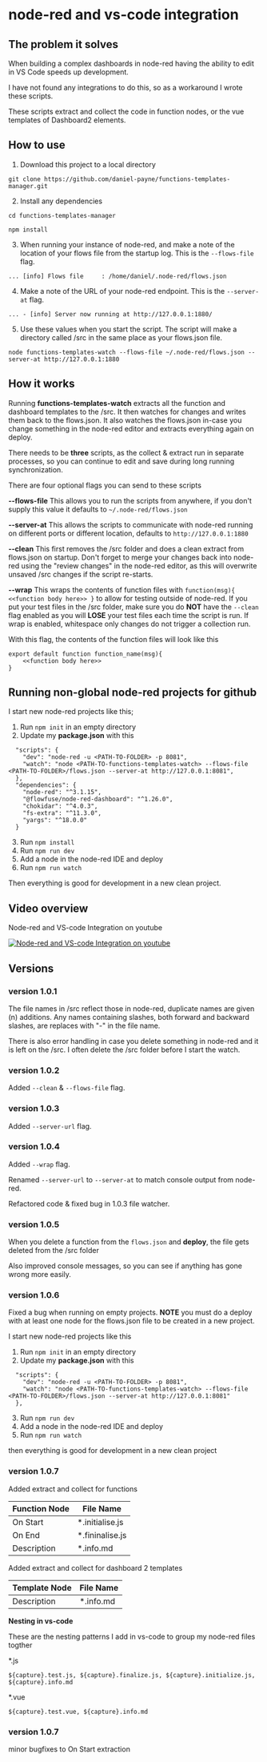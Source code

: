 # node-red and vs-code integration

## The problem it solves

When building a complex dashboards in node-red having the ability to edit in VS Code speeds up development. 

I have not found any integrations to do this, so as a workaround I wrote these scripts. 

These scripts extract and collect the code in function nodes, or the vue templates of Dashboard2 elements.

## How to use

1. Download this project to a local directory

```
git clone https://github.com/daniel-payne/functions-templates-manager.git
```

2. Install any dependencies

```
cd functions-templates-manager
```
```
npm install
```

3. When running your instance of node-red, and make a note of the location of your flows file from the startup log. This is the ```--flows-file``` flag.

```
... [info] Flows file     : /home/daniel/.node-red/flows.json
```

4. Make a note of the URL of your node-red endpoint. This is the ```--server-at``` flag.

```
... - [info] Server now running at http://127.0.0.1:1880/
```

5. Use these values when you start the script. The script will make a directory called /src in the same place as your flows.json file.   

```
node functions-templates-watch --flows-file ~/.node-red/flows.json --server-at http://127.0.0.1:1880

```

## How it works

Running **functions-templates-watch** extracts all the function and dashboard templates to the /src. 
It then watches for changes and writes them back to the flows.json. 
It also watches the flows.json in-case you change something in the node-red editor and extracts everything again on deploy.


There needs to be **three** scripts, as the collect & extract run in separate processes, so you can continue to edit and save during long running synchronization.

There are four optional flags you can send to these scripts

**--flows-file** This allows you to run the scripts from anywhere, if you don't supply this value it defaults to ```~/.node-red/flows.json```

**--server-at** This allows the scripts to communicate with node-red running on different ports or different location, defaults to ```http://127.0.0.1:1880```

**--clean** This first removes the /src folder and does a clean extract from flows.json on startup. Don't forget to merge your changes back into node-red using the "review changes" in the node-red editor, as this will overwrite unsaved /src changes if the script re-starts.

**--wrap** This wraps the contents of function files with ```function(msg){ <<function body here>> }``` to allow for testing outside of node-red. If you put your test files in the /src folder, make sure you do **NOT** have the ```--clean``` flag enabled as you will **LOSE** your test files each time the script is run. If wrap is enabled, whitespace only changes do not trigger a collection run.

With this flag, the contents of the function files will look like this

```
export default function function_name(msg){ 
    <<function body here>> 
}
```

## Running non-global node-red projects for github

I start new node-red projects like this;

1. Run ```npm init``` in an empty directory
2. Update my **package.json** with this
```
  "scripts": {
    "dev": "node-red -u <PATH-TO-FOLDER> -p 8081",
    "watch": "node <PATH-TO-functions-templates-watch> --flows-file <PATH-TO-FOLDER>/flows.json --server-at http://127.0.0.1:8081",
  },
  "dependencies": {
    "node-red": "^3.1.15",
    "@flowfuse/node-red-dashboard": "^1.26.0",
    "chokidar": "^4.0.3",
    "fs-extra": "^11.3.0",
    "yargs": "^18.0.0"
  }
```
3. Run ```npm install```
4. Run ```npm run dev```
5. Add a node in the node-red IDE and deploy
6. Run ```npm run watch```

Then everything is good for development in a new clean project.


## Video overview

Node-red and VS-code Integration on youtube

[<img src="https://i9.ytimg.com/vi_webp/UivEETkSWW8/mq1.webp?sqp=CPzYo8QG-oaymwEmCMACELQB8quKqQMa8AEB-AH-CYAC0AWKAgwIABABGFwgZShbMA8=&rs=AOn4CLBoCSZDypSHu-6DNYPt-VzwZ0cpPA" alt="Node-red and VS-code Integration on youtube"> ](https://www.youtube.com/watch?v=UivEETkSWW8)

## Versions

### version 1.0.1

The file names in /src reflect those in node-red, duplicate names are given (n) additions.
Any names containing slashes, both forward and backward slashes, are replaces with "-" in the file name. 

There is also error handling in case you delete something in node-red and it is left on the /src.
I often delete the /src folder before I start the watch.

### version 1.0.2

Added ```--clean``` & ```--flows-file``` flag.

### version 1.0.3

Added ```--server-url``` flag.

### version 1.0.4

Added ```--wrap``` flag.

Renamed ```--server-url``` to ```--server-at``` to match console output from node-red.

Refactored code & fixed bug in 1.0.3 file watcher.

### version 1.0.5

When you delete a function from the ```flows.json``` and **deploy**, the file gets deleted from the /src folder

Also improved console messages, so you can see if anything has gone wrong more easily.

### version 1.0.6

Fixed a bug when running on empty projects.
**NOTE** you must do a deploy with at least one node for the flows.json file to be created in a new project.

I start new node-red projects like this 

1. Run ```npm init``` in an empty directory
2. Update my **package.json** with this
```
  "scripts": {
    "dev": "node-red -u <PATH-TO-FOLDER> -p 8081",
    "watch": "node <PATH-TO-functions-templates-watch> --flows-file <PATH-TO-FOLDER>/flows.json --server-at http://127.0.0.1:8081"
  },
```
3. Run ```npm run dev```
4. Add a node in the node-red IDE and deploy
5. Run ```npm run watch```

then everything is good for development in a new clean project

### version 1.0.7

Added extract and collect for functions


| Function Node  | File Name          |
| -------------- | ------------------ |
| On Start       | *.initialise.js    |
| On End         | *.fininalise.js    |
| Description    | *.info.md          |


Added extract and collect for dashboard 2 templates

| Template Node  | File Name          |
| -------------- | ------------------ |
| Description    | *.info.md          |

**Nesting in vs-code**

These are the nesting patterns I add in vs-code to group my node-red files togther

*.js

```${capture}.test.js, ${capture}.finalize.js, ${capture}.initialize.js, ${capture}.info.md```

*.vue

```${capture}.test.vue, ${capture}.info.md```

### version 1.0.7

minor bugfixes to On Start extraction

